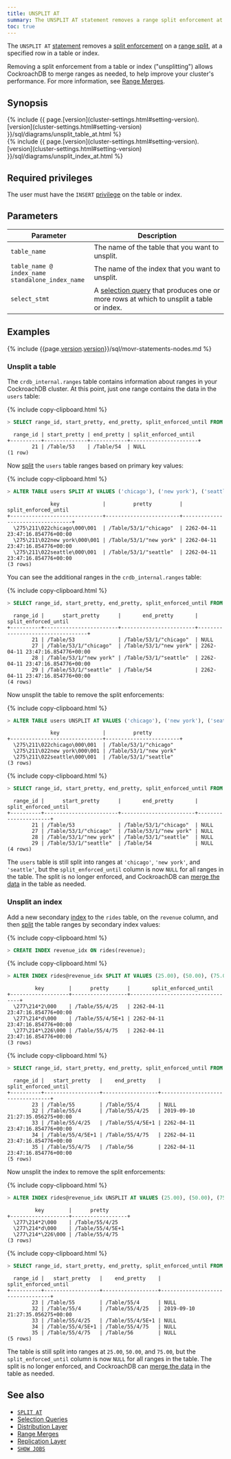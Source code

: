 ```yaml
---
title: UNSPLIT AT
summary: The UNSPLIT AT statement removes a range split enforcement at a specified row in the table or index.
toc: true
---
```


The `UNSPLIT AT` [statement](sql-statements.html) removes a [split enforcement](split-at.html) on a [range split](architecture/distribution-layer.html#range-splits), at a specified row in a table or index.

Removing a split enforcement from a table or index ("unsplitting") allows CockroachDB to merge ranges as needed, to help improve your cluster's performance. For more information, see [Range Merges](architecture/distribution-layer.html#range-merges).

## Synopsis

<div>
{% include {{ page.[version](cluster-settings.html#setting-version).[version](cluster-settings.html#setting-version) }}/sql/diagrams/unsplit_table_at.html %}
</div>

<div>
{% include {{ page.[version](cluster-settings.html#setting-version).[version](cluster-settings.html#setting-version) }}/sql/diagrams/unsplit_index_at.html %}
</div>

## Required privileges

The user must have the `INSERT` [privilege](authorization.html#assign-privileges) on the table or index.

## Parameters

 Parameter | Description
-----------|-------------
 `table_name` | The name of the table that you want to unsplit.
 `table_name @ index_name`<br>`standalone_index_name` | The name of the index that you want to unsplit.
 `select_stmt` | A [selection query](selection-queries.html) that produces one or more rows at which to unsplit a table or index.

## Examples

{% include {{page.[version](cluster-settings.html#setting-version).[version](cluster-settings.html#setting-version)}}/sql/movr-statements-nodes.md %}

### Unsplit a table

The `crdb_internal.ranges` table contains information about ranges in your CockroachDB cluster. At this point, just one range contains the data in the `users` table:

{% include copy-clipboard.html %}
~~~ sql
> SELECT range_id, start_pretty, end_pretty, split_enforced_until FROM crdb_internal.ranges WHERE table_name='users';
~~~
~~~
  range_id | start_pretty | end_pretty | split_enforced_until
+----------+--------------+------------+----------------------+
        21 | /Table/53    | /Table/54  | NULL
(1 row)
~~~

Now [split](split-at.html) the `users` table ranges based on primary key values:

{% include copy-clipboard.html %}
~~~ sql
> ALTER TABLE users SPLIT AT VALUES ('chicago'), ('new york'), ('seattle');
~~~
~~~
              key              |         pretty         |       split_enforced_until
+------------------------------+------------------------+----------------------------------+
  \275\211\022chicago\000\001  | /Table/53/1/"chicago"  | 2262-04-11 23:47:16.854776+00:00
  \275\211\022new york\000\001 | /Table/53/1/"new york" | 2262-04-11 23:47:16.854776+00:00
  \275\211\022seattle\000\001  | /Table/53/1/"seattle"  | 2262-04-11 23:47:16.854776+00:00
(3 rows)
~~~

You can see the additional ranges in the `crdb_internal.ranges` table:

{% include copy-clipboard.html %}
~~~ sql
> SELECT range_id, start_pretty, end_pretty, split_enforced_until FROM crdb_internal.ranges WHERE table_name='users';
~~~
~~~
  range_id |      start_pretty      |       end_pretty       |       split_enforced_until
+----------+------------------------+------------------------+----------------------------------+
        21 | /Table/53              | /Table/53/1/"chicago"  | NULL
        27 | /Table/53/1/"chicago"  | /Table/53/1/"new york" | 2262-04-11 23:47:16.854776+00:00
        28 | /Table/53/1/"new york" | /Table/53/1/"seattle"  | 2262-04-11 23:47:16.854776+00:00
        29 | /Table/53/1/"seattle"  | /Table/54              | 2262-04-11 23:47:16.854776+00:00
(4 rows)
~~~

Now unsplit the table to remove the split enforcements:

{% include copy-clipboard.html %}
~~~ sql
> ALTER TABLE users UNSPLIT AT VALUES ('chicago'), ('new york'), ('seattle');
~~~
~~~
              key              |         pretty
+------------------------------+------------------------+
  \275\211\022chicago\000\001  | /Table/53/1/"chicago"
  \275\211\022new york\000\001 | /Table/53/1/"new york"
  \275\211\022seattle\000\001  | /Table/53/1/"seattle"
(3 rows)
~~~

{% include copy-clipboard.html %}
~~~ sql
> SELECT range_id, start_pretty, end_pretty, split_enforced_until FROM crdb_internal.ranges WHERE table_name='users';
~~~
~~~
  range_id |      start_pretty      |       end_pretty       | split_enforced_until
+----------+------------------------+------------------------+----------------------+
        21 | /Table/53              | /Table/53/1/"chicago"  | NULL
        27 | /Table/53/1/"chicago"  | /Table/53/1/"new york" | NULL
        28 | /Table/53/1/"new york" | /Table/53/1/"seattle"  | NULL
        29 | /Table/53/1/"seattle"  | /Table/54              | NULL
(4 rows)
~~~

The `users` table is still split into ranges at `'chicago'`, `'new york'`, and `'seattle'`, but the `split_enforced_until` column is now `NULL` for all ranges in the table. The split is no longer enforced, and CockroachDB can [merge the data](architecture/distribution-layer.html#range-merges) in the table as needed.

### Unsplit an index

Add a new secondary [index](indexes.html) to the `rides` table, on the `revenue` column, and then [split](split-at.html) the table ranges by secondary index values:

{% include copy-clipboard.html %}
~~~ sql
> CREATE INDEX revenue_idx ON rides(revenue);
~~~

{% include copy-clipboard.html %}
~~~ sql
> ALTER INDEX rides@revenue_idx SPLIT AT VALUES (25.00), (50.00), (75.00);
~~~
~~~
         key        |      pretty      |       split_enforced_until
+-------------------+------------------+----------------------------------+
  \277\214*2\000    | /Table/55/4/25   | 2262-04-11 23:47:16.854776+00:00
  \277\214*d\000    | /Table/55/4/5E+1 | 2262-04-11 23:47:16.854776+00:00
  \277\214*\226\000 | /Table/55/4/75   | 2262-04-11 23:47:16.854776+00:00
(3 rows)
~~~

{% include copy-clipboard.html %}
~~~ sql
> SELECT range_id, start_pretty, end_pretty, split_enforced_until FROM crdb_internal.ranges WHERE table_name='rides';
~~~
~~~
  range_id |   start_pretty   |    end_pretty    |       split_enforced_until
+----------+------------------+------------------+----------------------------------+
        23 | /Table/55        | /Table/55/4      | NULL
        32 | /Table/55/4      | /Table/55/4/25   | 2019-09-10 21:27:35.056275+00:00
        33 | /Table/55/4/25   | /Table/55/4/5E+1 | 2262-04-11 23:47:16.854776+00:00
        34 | /Table/55/4/5E+1 | /Table/55/4/75   | 2262-04-11 23:47:16.854776+00:00
        35 | /Table/55/4/75   | /Table/56        | 2262-04-11 23:47:16.854776+00:00
(5 rows)
~~~

Now unsplit the index to remove the split enforcements:

{% include copy-clipboard.html %}
~~~ sql
> ALTER INDEX rides@revenue_idx UNSPLIT AT VALUES (25.00), (50.00), (75.00);
~~~
~~~
         key        |      pretty
+-------------------+------------------+
  \277\214*2\000    | /Table/55/4/25
  \277\214*d\000    | /Table/55/4/5E+1
  \277\214*\226\000 | /Table/55/4/75
(3 rows)
~~~

{% include copy-clipboard.html %}
~~~ sql
> SELECT range_id, start_pretty, end_pretty, split_enforced_until FROM crdb_internal.ranges WHERE table_name='rides';
~~~
~~~
  range_id |   start_pretty   |    end_pretty    |       split_enforced_until
+----------+------------------+------------------+----------------------------------+
        23 | /Table/55        | /Table/55/4      | NULL
        32 | /Table/55/4      | /Table/55/4/25   | 2019-09-10 21:27:35.056275+00:00
        33 | /Table/55/4/25   | /Table/55/4/5E+1 | NULL
        34 | /Table/55/4/5E+1 | /Table/55/4/75   | NULL
        35 | /Table/55/4/75   | /Table/56        | NULL
(5 rows)
~~~

The table is still split into ranges at `25.00`, `50.00`, and `75.00`, but the `split_enforced_until` column is now `NULL` for all ranges in the table. The split is no longer enforced, and CockroachDB can [merge the data](architecture/distribution-layer.html#range-merges) in the table as needed.

## See also

- [`SPLIT AT`](split-at.html)
- [Selection Queries](selection-queries.html)
- [Distribution Layer](architecture/distribution-layer.html)
- [Range Merges](architecture/distribution-layer.html#range-merges)
- [Replication Layer](architecture/replication-layer.html)
- [`SHOW JOBS`](show-jobs.html)
